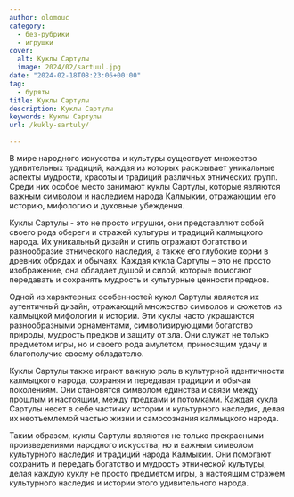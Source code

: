 ```yaml
---
author: olomouc
category:
  - без-рубрики
  - игрушки
cover:
  alt: Куклы Сартулы
  image: 2024/02/sartuul.jpg
date: "2024-02-18T08:23:06+00:00"
tag:
  - буряты
title: Куклы Сартулы
description: Куклы Сартулы
keywords: Куклы Сартулы
url: /kukly-sartuly/

---
```

В мире народного искусства и культуры существует множество удивительных традиций, каждая из которых раскрывает уникальные аспекты мудрости, красоты и традиций различных этнических групп. Среди них особое место занимают куклы Сартулы, которые являются важным символом и наследием народа Калмыкии, отражающим его историю, мифологию и духовные убеждения.

Куклы Сартулы \- это не просто игрушки, они представляют собой своего рода обереги и стражей культуры и традиций калмыцкого народа. Их уникальный дизайн и стиль отражают богатство и разнообразие этнического наследия, а также его глубокие корни в древних обрядах и обычаях. Каждая кукла Сартулы – это не просто изображение, она обладает душой и силой, которые помогают передавать и сохранять мудрость и культурные ценности предков.

Одной из характерных особенностей кукол Сартулы является их аутентичный дизайн, отражающий множество символов и сюжетов из калмыцкой мифологии и истории. Эти куклы часто украшаются разнообразными орнаментами, символизирующими богатство природы, мудрость предков и защиту от зла. Они служат не только предметом игры, но и своего рода амулетом, приносящим удачу и благополучие своему обладателю.

Куклы Сартулы также играют важную роль в культурной идентичности калмыцкого народа, сохраняя и передавая традиции и обычаи поколениям. Они становятся символом единства и связи между прошлым и настоящим, между предками и потомками. Каждая кукла Сартулы несет в себе частичку истории и культурного наследия, делая их неотъемлемой частью жизни и самосознания калмыцкого народа.

Таким образом, куклы Сартулы являются не только прекрасными произведениями народного искусства, но и важным символом культурного наследия и традиций народа Калмыкии. Они помогают сохранить и передать богатство и мудрость этнической культуры, делая каждую куклу не просто предметом игры, а настоящим стражем культурного наследия и истории этого удивительного народа.
